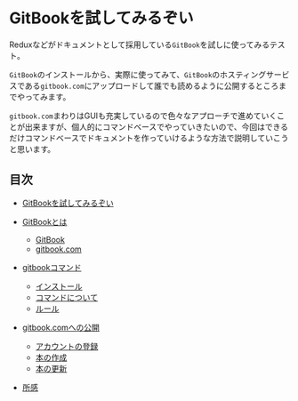 # GitBookを試してみるぞい

Reduxなどがドキュメントとして採用している`GitBook`を試しに使ってみるテスト。

`GitBook`のインストールから、実際に使ってみて、`GitBook`のホスティングサービスである`gitbook.com`にアップロードして誰でも読めるように公開するところまでやってみます。

`gitbook.com`まわりはGUIも充実しているので色々なアプローチで進めていくことが出来ますが、個人的にコマンドベースでやっていきたいので、今回はできるだけコマンドベースでドキュメントを作っていけるような方法で説明していこうと思います。

## 目次

* [GitBookを試してみるぞい](README.md)

* [GitBookとは](/introduce/README.md)
  * [GitBook](/introduce/gitbook.md)
  * [gitbook.com](/introduce/gitbook.com.md)
* [gitbookコマンド](/gitbook-cli/README.md)
  * [インストール](/gitbook-cli/install.md)
  * [コマンドについて](/gitbook-cli/commands.md)
  * [ルール](/gitbook-cli/rule.md)
* [gitbook.comへの公開](gitbook.com/README.md)
  * [アカウントの登録](/gitbook.com/signup.md)
  * [本の作成](/gitbook.com/create.md)
  * [本の更新](/gitbook.com/update.md)
* [所感](/impression/README.md)

